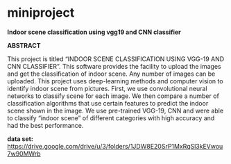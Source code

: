 # miniproject
**Indoor scene classification using vgg19 and CNN classifier**

**ABSTRACT**

This project is titled “INDOOR SCENE CLASSIFICATION USING VGG-19 AND CNN CLASSIFIER”. This software provides the facility to upload the images and get the classification of indoor scene. Any number of images can be uploaded. This project uses deep-learning methods and computer vision to identify indoor scene from pictures. First, we use convolutional neural networks to classify scene for each image. We then compare a number of classification algorithms that use certain features to predict the indoor scene shown in the image. We use pre-trained VGG-19, CNN and were able to classify “indoor scene” of different categories with high accuracy and had the best performance.

**data set:** https://drive.google.com/drive/u/3/folders/1JDW8E20SrP1MxRqSl3kEVwou7w90MWrb
